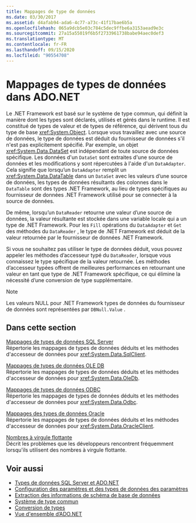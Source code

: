 ```yaml
---
title: Mappages de type de données
ms.date: 03/30/2017
ms.assetid: d4afab94-ada6-4c77-a73c-41f17bae6b5a
ms.openlocfilehash: 065a9dcb5e03c784c5dec9ffbe6a3153aead9e3c
ms.sourcegitcommit: 27a15a55019f6b5f2733961738babe94aec0def3
ms.translationtype: MT
ms.contentlocale: fr-FR
ms.lasthandoff: 09/15/2020
ms.locfileid: "90554708"
---
```

# <a name="data-type-mappings-in-adonet"></a>Mappages de types de données dans ADO.NET
Le .NET Framework est basé sur le système de type commun, qui définit la manière dont les types sont déclarés, utilisés et gérés dans le runtime. Il est constitué de types de valeur et de types de référence, qui dérivent tous du type de base <xref:System.Object>. Lorsque vous travaillez avec une source de données, le type de données est déduit du fournisseur de données s'il n'est pas explicitement spécifié. Par exemple, un objet <xref:System.Data.DataSet> est indépendant de toute source de données spécifique. Les données d'un `DataSet` sont extraites d'une source de données et les modifications y sont répercutées à l'aide d'un `DataAdapter`. Cela signifie que lorsqu’un `DataAdapter` remplit un <xref:System.Data.DataTable> dans un `DataSet` avec les valeurs d’une source de données, les types de données résultants des colonnes dans le `DataTable` sont des types .NET Framework, au lieu de types spécifiques au fournisseur de données .NET Framework utilisé pour se connecter à la source de données.  
  
 De même, lorsqu’un `DataReader` retourne une valeur d’une source de données, la valeur résultante est stockée dans une variable locale qui a un type de .NET Framework. Pour les `Fill` opérations du `DataAdapter` et `Get` des méthodes du `DataReader` , le type de .NET Framework est déduit de la valeur retournée par le fournisseur de données .NET Framework.  
  
 Si vous ne souhaitez pas utiliser le type de données déduit, vous pouvez appeler les méthodes d’accesseur typé du `DataReader`, lorsque vous connaissez le type spécifique de la valeur retournée. Les méthodes d’accesseur typées offrent de meilleures performances en retournant une valeur en tant que type de .NET Framework spécifique, ce qui élimine la nécessité d’une conversion de type supplémentaire.  
  
> [!NOTE]
> Les valeurs NULL pour .NET Framework types de données du fournisseur de données sont représentées par `DBNull.Value` .  
  
## <a name="in-this-section"></a>Dans cette section  
 [Mappages de types de données SQL Server](sql-server-data-type-mappings.md)  
 Répertorie les mappages de types de données déduits et les méthodes d'accesseur de données pour <xref:System.Data.SqlClient>.  
  
 [Mappages de types de données OLE DB](ole-db-data-type-mappings.md)  
 Répertorie les mappages de types de données déduits et les méthodes d'accesseur de données pour <xref:System.Data.OleDb>.  
  
 [Mappages de types de données ODBC](odbc-data-type-mappings.md)  
 Répertorie les mappages de types de données déduits et les méthodes d'accesseur de données pour <xref:System.Data.Odbc>.  
  
 [Mappages des types de données Oracle](oracle-data-type-mappings.md)  
 Répertorie les mappages de types de données déduits et les méthodes d'accesseur de données pour <xref:System.Data.OracleClient>.  
  
 [Nombres à virgule flottante](floating-point-numbers.md)  
 Décrit les problèmes que les développeurs rencontrent fréquemment lorsqu'ils utilisent des nombres à virgule flottante.  
  
## <a name="see-also"></a>Voir aussi

- [Types de données SQL Server et ADO.NET](./sql/sql-server-data-types.md)
- [Configuration des paramètres et des types de données des paramètres](configuring-parameters-and-parameter-data-types.md)
- [Extraction des informations de schéma de base de données](retrieving-database-schema-information.md)
- [Système de type commun](../../../standard/base-types/common-type-system.md)
- [Conversion de types](/previous-versions/visualstudio/visual-studio-2008/t8s7t9bf(v=vs.90))
- [Vue d'ensemble d’ADO.NET](ado-net-overview.md)
